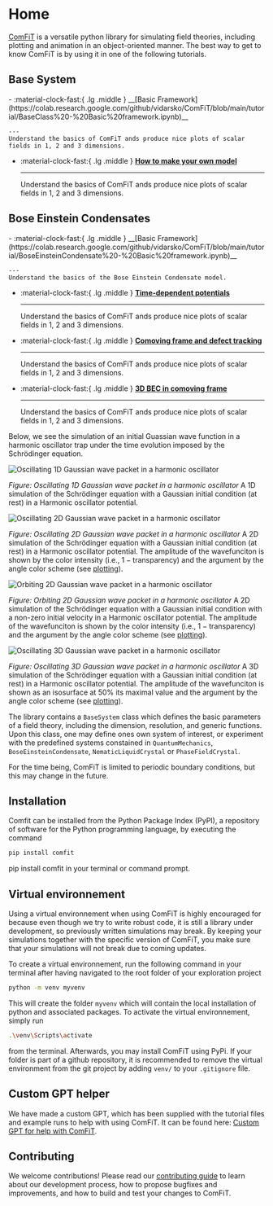 # Home

[ComFiT](https://github.com/vidarsko/ComFiT) is a versatile python library for simulating field theories, including plotting and animation in an object-oriented manner.
The best way to get to know ComFiT is by using it in one of the following tutorials.

## Base System 

<div class="grid cards" markdown>
-   :material-clock-fast:{ .lg .middle } __[Basic Framework](https://colab.research.google.com/github/vidarsko/ComFiT/blob/main/tutorial/BaseClass%20-%20Basic%20framework.ipynb)__

    ---
    Understand the basics of ComFiT ands produce nice plots of scalar fields in 1, 2 and 3 dimensions. 

-   :material-clock-fast:{ .lg .middle } __[How to make your own model]()__

    ---
    Understand the basics of ComFiT ands produce nice plots of scalar fields in 1, 2 and 3 dimensions. 

</div>

## Bose Einstein Condensates

<div class="grid cards" markdown>
-   :material-clock-fast:{ .lg .middle } __[Basic Framework](https://colab.research.google.com/github/vidarsko/ComFiT/blob/main/tutorial/BoseEinsteinCondensate%20-%20Basic%20framework.ipynb)__

    ---
    Understand the basics of the Bose Einstein Condensate model.

-   :material-clock-fast:{ .lg .middle } __[Time-dependent potentials](https://colab.research.google.com/github/vidarsko/ComFiT/blob/main/tutorial/BoseEinsteinCondensate%20-%2Time%20Dependent%20potentials.ipynb)__

    ---
    Understand the basics of ComFiT ands produce nice plots of scalar fields in 1, 2 and 3 dimensions. 

-   :material-clock-fast:{ .lg .middle } __[Comoving frame and defect tracking](https://colab.research.google.com/github/vidarsko/ComFiT/blob/main/tutorial/BoseEinsteinCondensate%2BEC%20coming%20frame%20and%20defect%20tracking.ipynb)__

    ---
    Understand the basics of ComFiT ands produce nice plots of scalar fields in 1, 2 and 3 dimensions. 

-   :material-clock-fast:{ .lg .middle } __[3D BEC in comoving frame](https://colab.research.google.com/github/vidarsko/ComFiT/blob/main/tutorial/BoseEinsteinCondensate%20-%203D-BEC%20in%20comoving%20frame.ipynb)__

    ---
    Understand the basics of ComFiT ands produce nice plots of scalar fields in 1, 2 and 3 dimensions. 
</div>

Below, we see the simulation of an initial Guassian wave function in a harmonic oscillator trap under the time evolution imposed by the Schrödinger equation.

![Oscillating 1D Gaussian wave packet in a harmonic oscillator](images/index_1D_Quantum_Mechanics_Gaussian.gif)

*Figure: Oscillating 1D Gaussian wave packet in a harmonic oscillator* A 1D simulation of the Schrödinger equation with a Gaussian initial condition (at rest) in a Harmonic oscillator potential.

![Oscillating 2D Gaussian wave packet in a harmonic oscillator](images/index_2D_Quantum_mechanics_Gaussian_oscillating.gif)

*Figure: Oscillating 2D Gaussian wave packet in a harmonic oscillator* A 2D simulation of the Schrödinger equation with a Gaussian initial condition (at rest) in a Harmonic oscillator potential.
The amplitude of the wavefunciton is shown by the color intensity (i.e., $1-\textrm{transparency}$) and the argument by the angle color scheme (see [plotting](Plotting.md)).

![Orbiting 2D Gaussian wave packet in a harmonic oscillator](images/index_2D_Quantum_mechanics_Gaussian_circular_orbit.gif)

*Figure: Orbiting 2D Gaussian wave packet in a harmonic oscillator* A 2D simulation of the Schrödinger equation with a Gaussian initial condition with a non-zero initial velocity in a Harmonic oscillator potential.
The amplitude of the wavefunciton is shown by the color intensity (i.e., $1-\textrm{transparency}$) and the argument by the angle color scheme (see [plotting](Plotting.md)).

![Oscillating 3D Gaussian wave packet in a harmonic oscillator](images/index_3D_Quantum_Mechanics_Gaussian.gif)

*Figure: Oscillating 3D Gaussian wave packet in a harmonic oscillator* A 3D simulation of the Schrödinger equation with a Gaussian initial condition (at rest) in a Harmonic oscillator potential.
The amplitude of the wavefunciton is shown as an isosurface at $50\%$ its maximal value and the argument by the angle color scheme (see [plotting](Plotting.md)).

The library contains a `BaseSystem` class which defines the basic parameters of a field theory, including the dimension, resolution, and generic functions.
Upon this class, one may define ones own system of interest, or experiment with the predefined systems constained in `QuantumMechanics`, `BoseEinsteinCondensate`, `NematicLiquidCrystal` or `PhaseFieldCrystal`.

For the time being, ComFiT is limited to periodic boundary conditions, but this may change in the future.

## Installation

Comfit can be installed from the Python Package Index (PyPI), a repository of software for the Python programming language, by executing the command

```bash
pip install comfit
```

pip install comfit in your terminal or command prompt.

## Virtual environnement

Using a virtual environnement when using ComFiT is highly encouraged for because even though we try to write robust code, it is still a library under development, so previously written simulations may break. By keeping your simulations together with the specific version of ComFiT, you make sure that your simulations will not break due to coming updates.

To create a virtual environnement, run the following command in your terminal after having navigated to the root folder of your exploration project

```bash
python -m venv myvenv
```

This will create the folder `myvenv` which will contain the local installation of python and associated packages.
To activate the virtual environnement, simply run

```bash
.\venv\Scripts\activate
```

from the terminal.
Afterwards, you may install ComFiT using PyPi.
If your folder is part of a github repository, it is recommended to remove the virtual environment from the git project by adding `venv/` to your `.gitignore` file.

## Custom GPT helper

We have made a custom GPT, which has been supplied with the tutorial files and example runs to help with using ComFiT.
It can be found here: [Custom GPT for help with ComFiT](https://chat.openai.com/g/g-xTFlvInYT-comfit-support).

## Contributing

We welcome contributions! Please read our [contributing guide](/docs/Contributing.md) to learn about our development process, how to propose bugfixes and improvements, and how to build and test your changes to ComFiT.
